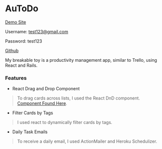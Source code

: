 # AuToDo
[Demo Site](http://autodo.herokuapp.com/)

Username: test123@gmail.com

Password: test123

[Github](https://www.github.com/emilyp13/autodo)

My breakable toy is a productivity management app, similar to Trello, using React and Rails.

### Features

* React Drag and Drop Component
>To drag cards across lists, I used the React DnD component. [Component Found Here](https://github.com/gaearon/react-dnd).

* Filter Cards by Tags
>I used react to dynamically filter cards by tags.

* Daily Task Emails
>To receive a daily email, I used ActionMailer and Heroku Schedulizer.
